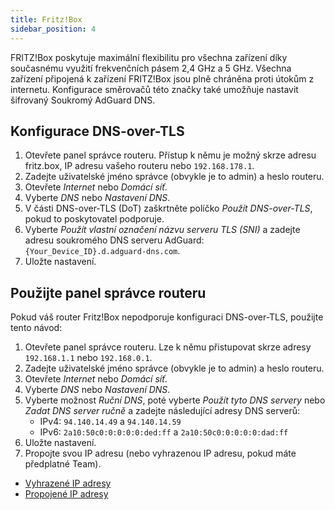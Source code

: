```yaml
---
title: Fritz!Box
sidebar_position: 4
---
```


FRITZ!Box poskytuje maximální flexibilitu pro všechna zařízení díky současnému využití frekvenčních pásem 2,4 GHz a 5 GHz. Všechna zařízení připojená k zařízení FRITZ!Box jsou plně chráněna proti útokům z internetu. Konfigurace směrovačů této značky také umožňuje nastavit šifrovaný Soukromý AdGuard DNS.

## Konfigurace DNS-over-TLS

1. Otevřete panel správce routeru. Přístup k němu je možný skrze adresu fritz.box, IP adresu vašeho routeru nebo `192.168.178.1`.
2. Zadejte uživatelské jméno správce (obvykle je to admin) a heslo routeru.
3. Otevřete _Internet_ nebo _Domácí síť_.
4. Vyberte _DNS_ nebo _Nastavení DNS_.
5. V části DNS-over-TLS (DoT) zaškrtněte políčko _Použít DNS-over-TLS_, pokud to poskytovatel podporuje.
6. Vyberte _Použít vlastní označení názvu serveru TLS (SNI)_ a zadejte adresu soukromého DNS serveru AdGuard: `{Your_Device_ID}.d.adguard-dns.com`.
7. Uložte nastavení.

## Použijte panel správce routeru

Pokud váš router Fritz!Box nepodporuje konfiguraci DNS-over-TLS, použijte tento návod:

1. Otevřete panel správce routeru. Lze k němu přistupovat skrze adresy `192.168.1.1` nebo `192.168.0.1`.
2. Zadejte uživatelské jméno správce (obvykle je to admin) a heslo routeru.
3. Otevřete _Internet_ nebo _Domácí síť_.
4. Vyberte _DNS_ nebo _Nastavení DNS_.
5. Vyberte možnost _Ruční DNS_, poté vyberte _Použít tyto DNS servery_ nebo _Zadat DNS server ručně_ a zadejte následující adresy DNS serverů:
   - IPv4: `94.140.14.49` a `94.140.14.59`
   - IPv6: `2a10:50c0:0:0:0:0:ded:ff` a `2a10:50c0:0:0:0:0:dad:ff`
6. Uložte nastavení.
7. Propojte svou IP adresu (nebo vyhrazenou IP adresu, pokud máte předplatné Team).

- [Vyhrazené IP adresy](/private-dns/connect-devices/other-options/dedicated-ip.md)
- [Propojené IP adresy](/private-dns/connect-devices/other-options/linked-ip.md)
